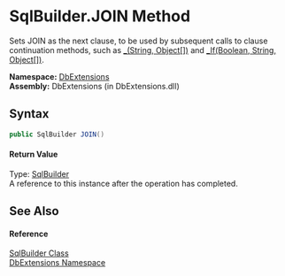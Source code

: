 SqlBuilder.JOIN Method
======================
Sets JOIN as the next clause, to be used by subsequent calls to clause continuation methods, such as [_(String, Object[])][1] and [_If(Boolean, String, Object[])][2].

**Namespace:** [DbExtensions][3]  
**Assembly:** DbExtensions (in DbExtensions.dll)

Syntax
------

```csharp
public SqlBuilder JOIN()
```

#### Return Value
Type: [SqlBuilder][4]  
A reference to this instance after the operation has completed.

See Also
--------

#### Reference
[SqlBuilder Class][4]  
[DbExtensions Namespace][3]  

[1]: _.md
[2]: _If.md
[3]: ../README.md
[4]: README.md